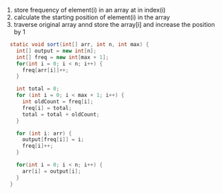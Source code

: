 1. store frequency of element(i) in an array at in index(i)
2. calculate the starting position of element(i) in the array
3. traverse original array annd store the array[i] and increase the position by 1

```java
  static void sort(int[] arr, int n, int max) {
    int[] output = new int[n];
    int[] freq = new int[max + 1];
    for(int i = 0; i < n; i++) {
      freq[arr[i]]++;  
    }

    int total = 0;
    for (int i = 0; i < max + 1; i++) {
      int oldCount = freq[i];
      freq[i] = total;
      total = total + oldCount;
    }

    for (int i: arr) {
      output[freq[i]] = i;
      freq[i]++;
    }

    for(int i = 0; i < n; i++) {
      arr[i] = output[i];
    }
  }
```